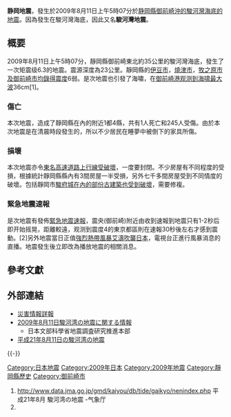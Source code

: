 **静岡地震**，發生於2009年8月11日上午5時07分於[静岡縣](../Page/静岡縣.md "wikilink")[御前崎沖的](../Page/御前崎沖.md "wikilink")[駿河灣海底的地震](../Page/駿河灣.md "wikilink")。因為發生在駿河灣海底，因此又名**駿河灣地震**。

## 概要

2009年8月11日上午5時07分，靜岡縣御前崎東北約35公里的駿河灣海底，發生了一次矩震级6.3的地震。震源深度為23公里。靜岡縣的[伊豆市](../Page/伊豆市.md "wikilink")，[燒津市](../Page/燒津市.md "wikilink")，[牧之原市及](../Page/牧之原市.md "wikilink")[御前崎市均錄得震度](../Page/御前崎市.md "wikilink")6弱。是次地震也引發了海嘯，在[御前崎港观测到海啸最大波](../Page/御前崎港.md "wikilink")36cm\[1\]。

### 傷亡

本次地震，造成了靜岡縣在內的附近1都4縣，共有1人死亡和245人受傷。由於本次地震是在清晨時段發生的，所以不少居民在睡夢中被倒下的家具所傷。

### 損壞

本次地震亦令[東名高速道路上行線受破壞](../Page/東名高速道路.md "wikilink")，一度要封閉。不少房屋有不同程度的受損，根據統計靜岡縣縣內有3間房屋一半受損，另外七千多間房屋受到不同情度的破壞。包括靜岡市[駿府城在內的部份古建築也受到破壞](../Page/駿府城.md "wikilink")，需要修複。

### 緊急地震速報

是次地震有發佈[緊急地震速報](../Page/緊急地震速報.md "wikilink")，震央(御前崎)附近由收到速報到地震只有1-2秒后即开始摇晃，距離較遠，观测到震度4的東京都區則在速報30秒後左右才感到震動。\[2\]另外地震當日正值[強烈熱帶風暴艾濤吹襲日本](../Page/強烈熱帶風暴艾濤_\(2009年\).md "wikilink")，電視台正進行風暴消息的直播。地震發生後立即改為播放地震的相關消息。

## 參考文獻

## 外部連結

  - [災害情報詳報](https://www.webcitation.org/5jD4ABFUf?url=http://www.fdma.go.jp/detail/933.html)
  - [2009年8月11日駿河湾の地震に関する情報](http://www.jishin.go.jp/main/oshirase/20090811_suruga-wan.htm)
    - 日本文部科學省地震調査研究推進本部
  - [平成21年8月11日の駿河湾の地震](https://web.archive.org/web/20110716135834/http://www.seisvol.kishou.go.jp/eq/2009_08_11_suruga-wan/)

{{-}}

[Category:日本地震](https://zh.wikipedia.org/wiki/Category:日本地震 "wikilink")
[Category:2009年日本](https://zh.wikipedia.org/wiki/Category:2009年日本 "wikilink")
[Category:2009年地震](https://zh.wikipedia.org/wiki/Category:2009年地震 "wikilink")
[Category:靜岡縣歷史](https://zh.wikipedia.org/wiki/Category:靜岡縣歷史 "wikilink")
[Category:御前崎市](https://zh.wikipedia.org/wiki/Category:御前崎市 "wikilink")

1.  <http://www.data.jma.go.jp/gmd/kaiyou/db/tide/gaikyo/nenindex.php>
    平成21年8月 駿河湾の地震 -气象厅
2.
